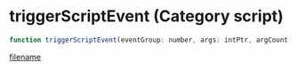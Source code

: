 # triggerScriptEvent (Category script)

```js
function triggerScriptEvent(eventGroup: number, args: intPtr, argCount: number, bit: number): Array
```

[filename](triggerScriptEvent_m.md ':include')